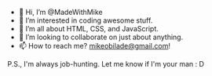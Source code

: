 - 👋 Hi, I’m @MadeWithMike
- 👀 I’m interested in coding awesome stuff.
- 🌱 I’m all about HTML, CSS, and JavaScript.
- 💞️ I’m looking to collaborate on just about anything.
- 📫 How to reach me? mikeobilade@gmail.com!

P.S., 
I'm always job-hunting. Let me know if I'm your man : D

